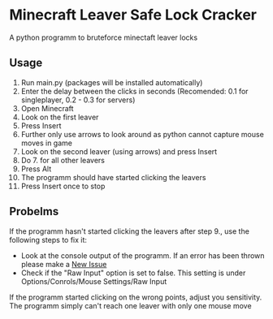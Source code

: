 # Minecraft Leaver Safe Lock Cracker
A python programm to bruteforce minectaft leaver locks

## Usage
1. Run main.py (packages will be installed automatically)
2. Enter the delay between the clicks in seconds (Recomended: 0.1 for singleplayer, 0.2 - 0.3 for servers)
3. Open Minecraft
4. Look on the first leaver
5. Press Insert
6. Further only use arrows to look around as python cannot capture mouse moves in game
7. Look on the second leaver (using arrows) and press Insert
8. Do 7. for all other leavers
9. Press Alt
10. The programm should have started clicking the leavers
11. Press Insert once to stop

## Probelms
If the programm hasn't started clicking the leavers after step 9., use the following steps to fix it:
- Look at the console output of the programm. If an error has been thrown please make a [New Issue](https://github.com/Antosser/minecraft-leaver-lock-cracker/issues/new)
- Check if the "Raw Input" option is set to false. This setting is under Options/Conrols/Mouse Settings/Raw Input

If the programm started clicking on the wrong points, adjust you sensitivity. The programm simply can't reach one leaver with only one mouse move
